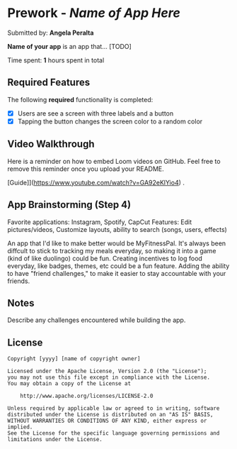 # Prework - *Name of App Here*

Submitted by: **Angela Peralta**

**Name of your app** is an app that... [TODO] 

Time spent: **1** hours spent in total

## Required Features

The following **required** functionality is completed:

- [X] Users are see a screen with three labels and a button
- [X] Tapping the button changes the screen color to a random color
 
## Video Walkthrough

Here is a reminder on how to embed Loom videos on GitHub. Feel free to remove this reminder once you upload your README. 

[Guide]](https://www.youtube.com/watch?v=GA92eKlYio4) .

## App Brainstorming (Step 4)

Favorite applications: Instagram, Spotify, CapCut
Features: Edit pictures/videos, Customize layouts, ability to search (songs, users, effects)

An app that I'd like to make better would be MyFitnessPal. It's always been diffcult to stick to tracking my meals everyday, so making it into a game (kind of like duolingo) could be fun. Creating incentives to log food everyday, like badges, themes, etc could be a fun feature. Adding the ability to have "friend challenges," to make it easier to stay accountable with your friends. 

## Notes

Describe any challenges encountered while building the app.

## License

    Copyright [yyyy] [name of copyright owner]

    Licensed under the Apache License, Version 2.0 (the "License");
    you may not use this file except in compliance with the License.
    You may obtain a copy of the License at

        http://www.apache.org/licenses/LICENSE-2.0

    Unless required by applicable law or agreed to in writing, software
    distributed under the License is distributed on an "AS IS" BASIS,
    WITHOUT WARRANTIES OR CONDITIONS OF ANY KIND, either express or implied.
    See the License for the specific language governing permissions and
    limitations under the License.
